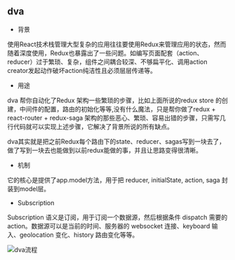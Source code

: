 ## dva

* 背景

使用React技术栈管理大型复杂的应用往往要使用Redux来管理应用的状态，然而随着深度使用，Redux也暴露出了一些问题。如编写页面配套（action、reducer）过于繁琐、复杂，组件之间耦合较深、不够扁平化、调用action creator发起动作破坏action纯洁性且必须层层传递等。

* 用途

dva 帮你自动化了Redux 架构一些繁琐的步骤，比如上面所说的redux store 的创建，中间件的配置，路由的初始化等等,没有什么魔法，只是帮你做了redux + react-router + redux-saga 架构的那些恶心、繁琐、容易出错的步骤，只需写几行代码就可以实现上述步骤，它解决了背景所说的所有缺点。

dva其实就是把之前Redux每个路由下的state、reducer、sagas写到一块去了，做了写到一块去也能做到以前redux能做的事，并且让思路变得很清晰。

* 机制

它的核心是提供了app.model方法，用于把 reducer, initialState, action, saga 封装到model层。

* Subscription

Subscription 语义是订阅，用于订阅一个数据源，然后根据条件 dispatch 需要的 action。数据源可以是当前的时间、服务器的 websocket 连接、keyboard 输入、geolocation 变化、history 路由变化等等。

![dva流程](../../images/dva.jpeg)


